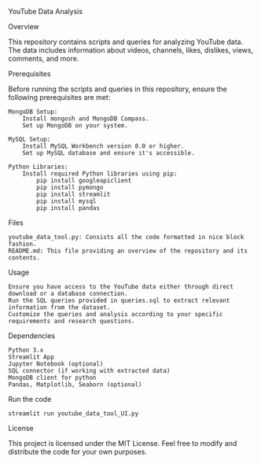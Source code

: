 YouTube Data Analysis

Overview

This repository contains scripts and queries for analyzing YouTube data. The data includes information about videos, channels, likes, dislikes, views, comments, and more.

Prerequisites

Before running the scripts and queries in this repository, ensure the following prerequisites are met:

    MongoDB Setup:
        Install mongosh and MongoDB Compass.
        Set up MongoDB on your system.

    MySQL Setup:
        Install MySQL Workbench version 8.0 or higher.
        Set up MySQL database and ensure it's accessible.

    Python Libraries:
        Install required Python libraries using pip:
            pip install googleapiclient
            pip install pymongo
            pip install streamlit
            pip install mysql 
            pip install pandas


Files

    youtube_data_tool.py: Consists all the code formatted in nice block fashion.
    README.md: This file providing an overview of the repository and its contents.

Usage

    Ensure you have access to the YouTube data either through direct download or a database connection.
    Run the SQL queries provided in queries.sql to extract relevant information from the dataset.
    Customize the queries and analysis according to your specific requirements and research questions.

Dependencies

    Python 3.x
    Streamlit App
    Jupyter Notebook (optional)
    SQL connector (if working with extracted data)
    MongoDB client for python
    Pandas, Matplotlib, Seaborn (optional)

Run the code
    
    streamlit run youtube_data_tool_UI.py

License

This project is licensed under the MIT License. Feel free to modify and distribute the code for your own purposes.
